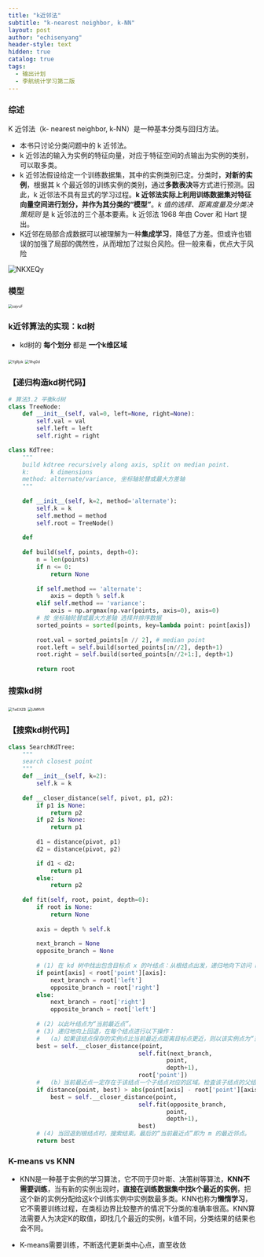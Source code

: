 ```yaml
---
title: "k近邻法"
subtitle: "k-nearest neighbor, k-NN"
layout: post
author: "echisenyang"
header-style: text
hidden: true
catalog: true
tags:
  - 输出计划
  - 李航统计学习第二版
---
```




### 综述

K 近邻法（k- nearest neighbor, k-NN）是一种基本分类与回归方法。

- 本书只讨论分类问题中的 k 近邻法。
- k 近邻法的输入为实例的特征向量，对应于特征空间的点输出为实例的类别，可以取多类。
- k 近邻法假设给定一个训练数据集，其中的实例类别已定。分类时，**对新的实例**，根据其 k 个最近邻的训练实例的类别，通过**多数表决**等方式进行预测。因此，k 近邻法不具有显式的学习过程。**k 近邻法实际上利用训练数据集对特征向量空间进行划分，并作为其分类的“模型”**。*k 值的选择、距离度量及分类决策规则* 是 k 近邻法的三个基本要素。k 近邻法 1968 年由 Cover 和 Hart 提出。
- K近邻在局部合成数据可以被理解为一种**集成学习**，降低了方差。但或许也错误的加强了局部的偶然性，从而增加了过拟合风险。但一般来看，优点大于风险

![NKXEQy](https://gitee.com/echisenyang/GiteeForUpicUse/raw/master/uPic/NKXEQy.jpg)



### 模型

<img src="https://gitee.com/echisenyang/GiteeForUpicUse/raw/master/uPic/sajvuF.png" alt="sajvuF" style="zoom:50%;" />

### k近邻算法的实现：kd树

- kd树的 **每个划分** 都是 **一个k维区域**

<img src="https://gitee.com/echisenyang/GiteeForUpicUse/raw/master/uPic/YgRjzk.png" alt="YgRjzk" style="zoom:50%;" />

<img src="https://gitee.com/echisenyang/GiteeForUpicUse/raw/master/uPic/1Ihg0d.png" alt="1Ihg0d" style="zoom:50%;" />

### 【递归构造kd树代码】

```python
# 算法3.2 平衡kd树
class TreeNode:
    def __init__(self, val=0, left=None, right=None):
        self.val = val
        self.left = left
        self.right = right

class KdTree:
    """
    build kdtree recursively along axis, split on median point.
    k:      k dimensions
    method: alternate/variance, 坐标轴轮替或最大方差轴
    """
    
    def __init__(self, k=2, method='alternate'):
        self.k = k
        self.method = method
        self.root = TreeNode()
        
    def 
        
    def build(self, points, depth=0):
        n = len(points)
        if n <= 0:
            return None
        
        if self.method == 'alternate':
            axis = depth % self.k
        elif self.method == 'variance':
            axis = np.argmax(np.var(points, axis=0), axis=0)
        # 按 坐标轴轮替或最大方差轴 选择并排序数据
        sorted_points = sorted(points, key=lambda point: point[axis])
        
        root.val = sorted_points[n // 2], # median point
        root.left = self.build(sorted_points[:n//2], depth+1)
        root.right = self.build(sorted_points[n//2+1:], depth+1)
        
        return root
```





### 搜索kd树

<img src="https://gitee.com/echisenyang/GiteeForUpicUse/raw/master/uPic/TwEXZB.png" alt="TwEXZB" style="zoom:50%;" />

<img src="https://gitee.com/echisenyang/GiteeForUpicUse/raw/master/uPic/lJMRVR.png" alt="lJMRVR" style="zoom:50%;" />

### 【搜索kd树代码】

```python
class SearchKdTree:
    """
    search closest point
    """
    def __init__(self, k=2):
        self.k = k
        
    def __closer_distance(self, pivot, p1, p2):
        if p1 is None:
            return p2
        if p2 is None:
            return p1
        
        d1 = distance(pivot, p1)
        d2 = distance(pivot, p2)

        if d1 < d2:
            return p1
        else:
            return p2
    
    def fit(self, root, point, depth=0):
        if root is None:
            return None
        
        axis = depth % self.k
        
        next_branch = None
        opposite_branch = None
        
        # (1) 在 kd 树中找出包含目标点 x 的叶结点：从根结点出发，递归地向下访问 kd 树。若目标点当前维的坐标小于切分点的坐标，则移动到左子结点，否则移动到右子结点。直到子结点为叶结点为止。
        if point[axis] < root['point'][axis]:
            next_branch = root['left']
            opposite_branch = root['right']
        else:
            next_branch = root['right']
            opposite_branch = root['left']
            
        # (2) 以此叶结点为“当前最近点”。
        # (3) 递归地向上回退，在每个结点进行以下操作：
        # 	(a）如果该结点保存的实例点比当前最近点距离目标点更近，则以该实例点为“当前最近点”。
        best = self.__closer_distance(point,
                                     self.fit(next_branch,
                                             point,
                                             depth+1),
                                     root['point'])
        # 	(b）当前最近点一定存在于该结点一个子结点对应的区域。检査该子结点的父结点的另一子结点对应的区域是否有更近的点。
        if distance(point, best) > abs(point[axis] - root['point'][axis]):
            best = self.__closer_distance(point,
                                     self.fit(opposite_branch,
                                             point,
                                             depth+1),
                                     best)
        # (4) 当回退到根结点时，搜索结束。最后的“当前最近点”即为 m 的最近邻点。  
        return best
```



### **K-means vs KNN**

- KNN是一种基于实例的学习算法，它不同于贝叶斯、决策树等算法，**KNN不需要训练**，当有新的实例出现时，**直接在训练数据集中找k个最近的实例**，把这个新的实例分配给这k个训练实例中实例数最多类。KNN也称为**懒惰学习**，它不需要训练过程，在类标边界比较整齐的情况下分类的准确率很高。KNN算法需要人为决定K的取值，即找几个最近的实例，k值不同，分类结果的结果也会不同。

- K-means需要训练，不断迭代更新类中心点，直至收敛

